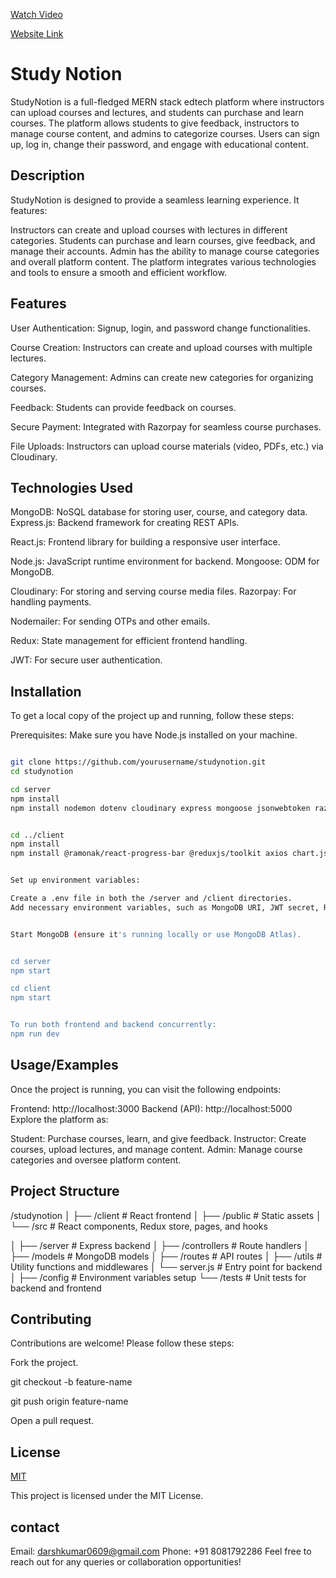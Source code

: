 
[Watch Video](https://www.dropbox.com/s/your-video-link)




[Website Link](https://darshstudynotion1718.vercel.app/)

# Study Notion

StudyNotion is a full-fledged MERN stack edtech platform where instructors can upload courses and lectures, and students can purchase and learn courses. The platform allows students to give feedback, instructors to manage course content, and admins to categorize courses. Users can sign up, log in, change their password, and engage with educational content.


## Description
StudyNotion is designed to provide a seamless learning experience. It features:

Instructors can create and upload courses with lectures in different categories.
Students can purchase and learn courses, give feedback, and manage their accounts.
Admin has the ability to manage course categories and overall platform content.
The platform integrates various technologies and tools to ensure a smooth and efficient workflow.
## Features

User Authentication: Signup, login, and password change functionalities.

Course Creation: Instructors can create and upload courses with multiple lectures.

Category Management: Admins can create new categories for organizing courses.

Feedback: Students can provide feedback on courses.

Secure Payment: Integrated with Razorpay for seamless course purchases.

File Uploads: Instructors can upload course materials (video, PDFs, etc.) via Cloudinary.


## Technologies Used

MongoDB: NoSQL database for storing user, course, and category data.
Express.js: Backend framework for creating REST APIs.

React.js: Frontend library for building a responsive user 
interface.

Node.js: JavaScript runtime environment for backend.
Mongoose: ODM for MongoDB.

Cloudinary: For storing and serving course media files.
Razorpay: For handling payments.

Nodemailer: For sending OTPs and other emails.

Redux: State management for efficient frontend handling.

JWT: For secure user authentication.
## Installation

To get a local copy of the project up and running, follow these steps:

Prerequisites:
Make sure you have Node.js installed on your machine.
```bash

git clone https://github.com/yourusername/studynotion.git
cd studynotion

cd server
npm install
npm install nodemon dotenv cloudinary express mongoose jsonwebtoken razorpay cookie-parser otp-generator nodemailer bcrypt cors express-fileupload concurrently


cd ../client
npm install
npm install @ramonak/react-progress-bar @reduxjs/toolkit axios chart.js concurrently copy-to-clipboard react react-chartjs-2 react-dom react-dropzone react-hook-form react-hot-toast react-icons react-markdown react-otp-input react-rating-stars-component react-redux react-router-dom react-scripts react-super-responsive-table react-toastify react-type-animation redux redux-toolkit swiper video-react web-vitals


Set up environment variables:

Create a .env file in both the /server and /client directories.
Add necessary environment variables, such as MongoDB URI, JWT secret, Razorpay API keys, and Cloudinary API credentials.


Start MongoDB (ensure it's running locally or use MongoDB Atlas).


cd server
npm start

cd client
npm start


To run both frontend and backend concurrently:
npm run dev

```
    
## Usage/Examples

Once the project is running, you can visit the following endpoints:

Frontend: http://localhost:3000
Backend (API): http://localhost:5000
Explore the platform as:

Student: Purchase courses, learn, and give feedback.
Instructor: Create courses, upload lectures, and manage content.
Admin: Manage course categories and oversee platform content.


## Project Structure

/studynotion
│
├── /client             # React frontend
│   ├── /public         # Static assets
│   └── /src            # React components, Redux store, pages, and hooks


│
├── /server             # Express backend
│   ├── /controllers    # Route handlers
│   ├── /models         # MongoDB models
│   ├── /routes         # API routes
│   ├── /utils          # Utility functions and middlewares
│   └── server.js       # Entry point for backend
│
├── /config             # Environment variables setup
└── /tests              # Unit tests for backend and frontend

## Contributing

Contributions are welcome! Please follow these steps:

Fork the project.

git checkout -b feature-name


git push origin feature-name


Open a pull request.





## License

[MIT](https://choosealicense.com/licenses/mit/)


This project is licensed under the MIT License.


## contact

Email: darshkumar0609@gmail.com
Phone: +91 8081792286
Feel free to reach out for any queries or collaboration opportunities!
